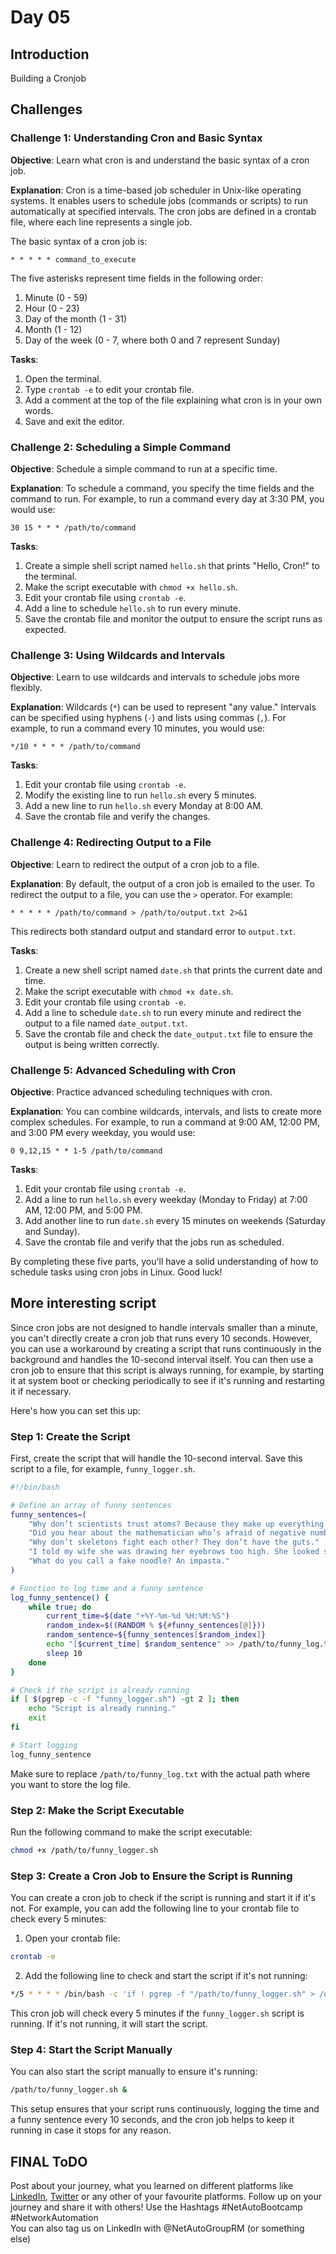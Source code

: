 # Day 05 
## Introduction
Building a Cronjob


## Challenges

### Challenge 1: Understanding Cron and Basic Syntax

**Objective**: Learn what cron is and understand the basic syntax of a cron job.

**Explanation**:
Cron is a time-based job scheduler in Unix-like operating systems. It enables users to schedule jobs (commands or scripts) to run automatically at specified intervals. The cron jobs are defined in a crontab file, where each line represents a single job.

The basic syntax of a cron job is:
```
* * * * * command_to_execute
```
The five asterisks represent time fields in the following order:
1. Minute (0 - 59)
2. Hour (0 - 23)
3. Day of the month (1 - 31)
4. Month (1 - 12)
5. Day of the week (0 - 7, where both 0 and 7 represent Sunday)

**Tasks**:
1. Open the terminal.
2. Type `crontab -e` to edit your crontab file.
3. Add a comment at the top of the file explaining what cron is in your own words.
4. Save and exit the editor.

### Challenge 2: Scheduling a Simple Command

**Objective**: Schedule a simple command to run at a specific time.

**Explanation**:
To schedule a command, you specify the time fields and the command to run. For example, to run a command every day at 3:30 PM, you would use:
```
30 15 * * * /path/to/command
```

**Tasks**:
1. Create a simple shell script named `hello.sh` that prints "Hello, Cron!" to the terminal.
2. Make the script executable with `chmod +x hello.sh`.
3. Edit your crontab file using `crontab -e`.
4. Add a line to schedule `hello.sh` to run every minute.
5. Save the crontab file and monitor the output to ensure the script runs as expected.

### Challenge 3: Using Wildcards and Intervals

**Objective**: Learn to use wildcards and intervals to schedule jobs more flexibly.

**Explanation**:
Wildcards (`*`) can be used to represent "any value." Intervals can be specified using hyphens (`-`) and lists using commas (`,`). For example, to run a command every 10 minutes, you would use:
```
*/10 * * * * /path/to/command
```

**Tasks**:
1. Edit your crontab file using `crontab -e`.
2. Modify the existing line to run `hello.sh` every 5 minutes.
3. Add a new line to run `hello.sh` every Monday at 8:00 AM.
4. Save the crontab file and verify the changes.

### Challenge 4: Redirecting Output to a File

**Objective**: Learn to redirect the output of a cron job to a file.

**Explanation**:
By default, the output of a cron job is emailed to the user. To redirect the output to a file, you can use the `>` operator. For example:
```
* * * * * /path/to/command > /path/to/output.txt 2>&1
```
This redirects both standard output and standard error to `output.txt`.

**Tasks**:
1. Create a new shell script named `date.sh` that prints the current date and time.
2. Make the script executable with `chmod +x date.sh`.
3. Edit your crontab file using `crontab -e`.
4. Add a line to schedule `date.sh` to run every minute and redirect the output to a file named `date_output.txt`.
5. Save the crontab file and check the `date_output.txt` file to ensure the output is being written correctly.

### Challenge 5: Advanced Scheduling with Cron

**Objective**: Practice advanced scheduling techniques with cron.

**Explanation**:
You can combine wildcards, intervals, and lists to create more complex schedules. For example, to run a command at 9:00 AM, 12:00 PM, and 3:00 PM every weekday, you would use:
```
0 9,12,15 * * 1-5 /path/to/command
```

**Tasks**:
1. Edit your crontab file using `crontab -e`.
2. Add a line to run `hello.sh` every weekday (Monday to Friday) at 7:00 AM, 12:00 PM, and 5:00 PM.
3. Add another line to run `date.sh` every 15 minutes on weekends (Saturday and Sunday).
4. Save the crontab file and verify that the jobs run as scheduled.

By completing these five parts, you'll have a solid understanding of how to schedule tasks using cron jobs in Linux. Good luck!

## More interesting script
Since cron jobs are not designed to handle intervals smaller than a minute, you can't directly create a cron job that runs every 10 seconds. However, you can use a workaround by creating a script that runs continuously in the background and handles the 10-second interval itself. You can then use a cron job to ensure that this script is always running, for example, by starting it at system boot or checking periodically to see if it's running and restarting it if necessary.

Here's how you can set this up:

### Step 1: Create the Script

First, create the script that will handle the 10-second interval. Save this script to a file, for example, `funny_logger.sh`.

```bash
#!/bin/bash

# Define an array of funny sentences
funny_sentences=(
    "Why don’t scientists trust atoms? Because they make up everything!"
    "Did you hear about the mathematician who’s afraid of negative numbers? He’ll stop at nothing to avoid them!"
    "Why don’t skeletons fight each other? They don’t have the guts."
    "I told my wife she was drawing her eyebrows too high. She looked surprised."
    "What do you call a fake noodle? An impasta."
)

# Function to log time and a funny sentence
log_funny_sentence() {
    while true; do
        current_time=$(date "+%Y-%m-%d %H:%M:%S")
        random_index=$((RANDOM % ${#funny_sentences[@]}))
        random_sentence=${funny_sentences[$random_index]}
        echo "[$current_time] $random_sentence" >> /path/to/funny_log.txt
        sleep 10
    done
}

# Check if the script is already running
if [ $(pgrep -c -f "funny_logger.sh") -gt 2 ]; then
    echo "Script is already running."
    exit
fi

# Start logging
log_funny_sentence
```

Make sure to replace `/path/to/funny_log.txt` with the actual path where you want to store the log file.

### Step 2: Make the Script Executable

Run the following command to make the script executable:

```bash
chmod +x /path/to/funny_logger.sh
```

### Step 3: Create a Cron Job to Ensure the Script is Running

You can create a cron job to check if the script is running and start it if it's not. For example, you can add the following line to your crontab file to check every 5 minutes:

1. Open your crontab file:

```bash
crontab -e
```

2. Add the following line to check and start the script if it's not running:

```bash
*/5 * * * * /bin/bash -c 'if ! pgrep -f "/path/to/funny_logger.sh" > /dev/null; then /path/to/funny_logger.sh & fi'
```

This cron job will check every 5 minutes if the `funny_logger.sh` script is running. If it's not running, it will start the script.

### Step 4: Start the Script Manually

You can also start the script manually to ensure it's running:

```bash
/path/to/funny_logger.sh &
```

This setup ensures that your script runs continuously, logging the time and a funny sentence every 10 seconds, and the cron job helps to keep it running in case it stops for any reason.

## FINAL ToDO

Post about your journey, what you learned on different platforms like [LinkedIn](https://www.linkedin.com/feed/), [Twitter](https://x.com/intent/post?url=https%3A%2F%2Fgithub.com%2FNetAuto-RheinMain%2FNetAuto-Bootcamp&text=I%20just%20completed%20Day%205%20of%20the%20NetAuto%20Bootcamp%20on%20Linux!&hashtags=NetAutoBootcamp%2CNetworkAutomation) or any other of your favourite platforms. Follow up on your journey and share it with others! Use the Hashtags #NetAutoBootcamp #NetworkAutomation </br>
You can also tag us on LinkedIn with @NetAutoGroupRM (or something else)